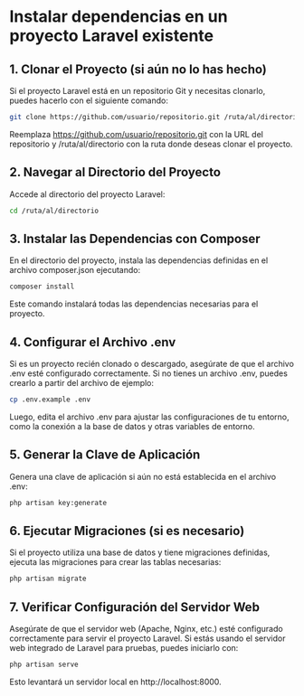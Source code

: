 # Instalar dependencias en un proyecto Laravel existente

## 1. Clonar el Proyecto (si aún no lo has hecho)

Si el proyecto Laravel está en un repositorio Git y necesitas clonarlo, puedes hacerlo con el siguiente comando:

```bash
git clone https://github.com/usuario/repositorio.git /ruta/al/directorio
```
Reemplaza https://github.com/usuario/repositorio.git con la URL del repositorio y /ruta/al/directorio con la ruta donde deseas clonar el proyecto.

## 2. Navegar al Directorio del Proyecto
Accede al directorio del proyecto Laravel:

```bash
cd /ruta/al/directorio
```

## 3. Instalar las Dependencias con Composer
En el directorio del proyecto, instala las dependencias definidas en el archivo composer.json ejecutando:

```bash
composer install
```
Este comando instalará todas las dependencias necesarias para el proyecto.

## 4. Configurar el Archivo .env
Si es un proyecto recién clonado o descargado, asegúrate de que el archivo .env esté configurado correctamente. Si no tienes un archivo .env, puedes crearlo a partir del archivo de ejemplo:

```bash
cp .env.example .env
```

Luego, edita el archivo .env para ajustar las configuraciones de tu entorno, como la conexión a la base de datos y otras variables de entorno.

## 5. Generar la Clave de Aplicación
Genera una clave de aplicación si aún no está establecida en el archivo .env:

```bash
php artisan key:generate
```

## 6. Ejecutar Migraciones (si es necesario)
Si el proyecto utiliza una base de datos y tiene migraciones definidas, ejecuta las migraciones para crear las tablas necesarias:

```bash
php artisan migrate
```


## 7. Verificar Configuración del Servidor Web
Asegúrate de que el servidor web (Apache, Nginx, etc.) esté configurado correctamente para servir el proyecto Laravel. Si estás usando el servidor web integrado de Laravel para pruebas, puedes iniciarlo con:

```bash
php artisan serve
```

Esto levantará un servidor local en http://localhost:8000.

